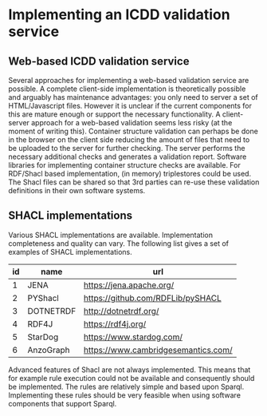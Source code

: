 # Implementing an ICDD validation service

## Web-based ICDD validation service
Several approaches for implementing a web-based validation service are possible. A complete client-side implementation is theoretically possible and arguably has maintenance advantages: you only need to server a set of HTML/Javascript files. However it is unclear if the current components for this are mature enough or support the necessary functionality. 
A client-server approach for a web-based validation seems less risky (at the moment of writing this). Container structure validation can perhaps be done in the browser on the client side reducing the amount of files that need to be uploaded to the server for further checking. The server performs the necessary additional checks and generates a validation report. 
Software libraries for implementing container structure checks are available. For RDF/Shacl based implementation, (in memory) triplestores could be used. The Shacl files can be shared so that 3rd parties can re-use these validation definitions in their own software systems.


## SHACL implementations
Various SHACL implementations are available. Implementation completeness and quality can vary. The following list gives a set of examples of SHACL implementations.

id   | name   |url   |
--- | --- | ---
1|JENA|https://jena.apache.org/
2|PYShacl| https://github.com/RDFLib/pySHACL
3|DOTNETRDF|http://dotnetrdf.org/
4|RDF4J|https://rdf4j.org/
5|StarDog| https://www.stardog.com/
6|AnzoGraph|https://www.cambridgesemantics.com/


Advanced features of Shacl are not always implemented. This means that for example rule execution could not be available and consequently should be implemented. The rules are relatively simple and based upon Sparql. Implementing these rules should be very feasible when using software components that support Sparql. 



